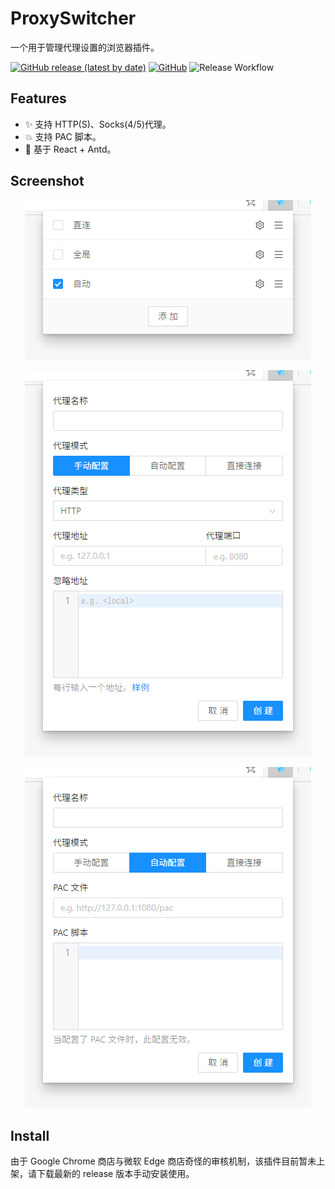 # ProxySwitcher

一个用于管理代理设置的浏览器插件。

[![GitHub release (latest by date)](https://img.shields.io/github/v/release/Tarocch1/ProxySwitcher)](https://github.com/Tarocch1/ProxySwitcher/releases)
[![GitHub](https://img.shields.io/github/license/Tarocch1/ProxySwitcher)](https://github.com/Tarocch1/ProxySwitcher/blob/master/LICENSE)
![Release Workflow](https://github.com/Tarocch1/ProxySwitcher/workflows/Release%20Workflow/badge.svg)

## Features

- ✨ 支持 HTTP(S)、Socks(4/5)代理。
- 💥 支持 PAC 脚本。
- 🎨 基于 React + Antd。

## Screenshot

<p align="center">
  <img alt="List" src="https://raw.githubusercontent.com/Tarocch1/ProxySwitcher/master/res/screenshot/list.png">
</p>

<p align="center">
  <img alt="Add" src="https://raw.githubusercontent.com/Tarocch1/ProxySwitcher/master/res/screenshot/add.png">
</p>

<p align="center">
  <img alt="PAC" src="https://raw.githubusercontent.com/Tarocch1/ProxySwitcher/master/res/screenshot/pac.png">
</p>

## Install

由于 Google Chrome 商店与微软 Edge 商店奇怪的审核机制，该插件目前暂未上架，请下载最新的 release 版本手动安装使用。
